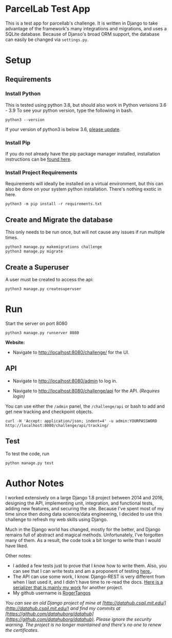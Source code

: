 # ParcelLab Test App

This is a test app for parcellab's challenge. It is written in Django to take advantage of the framework's many integrations and migrations, and uses a SQLite database. Because of Djanso's broad ORM support, the database can easily be changed via `settings.py`.

# Setup

## Requirements

### Install Python
This is tested using python 3.8, but should also work in Python verisions 3.6 - 3.9 To see your python version, type the following in bash. 

`python3 --version`

If your version of python3 is below 3.6, [please update](https://www.python.org/).

### Install Pip

If you do not already have the pip package manager installed, installation instructions can be [found here](https://pip.pypa.io/en/stable/installing/).

### Install Project Requirements
Requirements will ideally be installed on a virtual environment, but this can also be done on your system python installation. There's nothing exotic in here.

```
python3 -m pip install -r requirements.txt
```

## Create and Migrate the database
This only needs to be run once, but will not cause any issues if run multiple times.

```
python3 manage.py makemigrations challenge
python3 manage.py migrate
```

## Create a Superuser
A user must be created to access the api:

```
python3 manage.py createsuperuser
```

# Run

Start the server on port 8080
```
python3 manage.py runserver 8080
```

**Website:**

- Navigate to [http://localhost:8080/challenge/](http://localhost:8080/challenge/) for the UI.

## API

- Navigate to [http://localhost:8080/admin](http://localhost:8080/admin) to log in.

- Navigate to [http://localhost:8080/challenge/api](http://localhost:8080/challenge/api) for the API. _(Requires login)_

You can use either the `/admin` panel, the `/challenge/api` or bash to add and get new tracking and checkpoint objects.

```
curl -H 'Accept: application/json; indent=4' -u admin:YOURPASSWORD http://localhost:8080/challenge/api/tracking/
```

## Test
To test the code, run
```
python manage.py test
```


# Author Notes
I worked extensively on a large Django 1.8 project between 2014 and 2016, designing the API, implementing unit, integration, and functional tests, adding new features, and securing the site. Because I've spent most of my time since then doing data science/data engineering, I decided to use this challenge to refresh my web skills using Django.

Much in the Django world has changed, mostly for the better, and Django remains full of abstract and magical methods. Unfortunately, I've forgotten many of them. As a result, the code took a bit longer to write than I would have liked.

Other notes:

* I added a few tests just to prove that I know how to write them. Also, you can see that I can write tests and am a proponent of testing [here.](https://github.com/datahuborg/datahub/tree/master/src/integration_tests).
* The API can use some work, I know. Django-REST is very different from when I last used it, and I didn't have time to re-read the docs. [Here is a serializer that is mainly my work](https://github.com/datahuborg/datahub/blob/master/src/api/serializer.py) for another project.
* My github username is [RogerTangos](https://github.com/RogerTangos)

_You can see an old Django project of mine at [http://datahub.csail.mit.edu/](http://datahub.csail.mit.edu/) and find my commits at [https://github.com/datahuborg/datahub](https://github.com/datahuborg/datahub). Please ignore the security warning. The project is no longer maintained and there's no one to renew the certificates._
